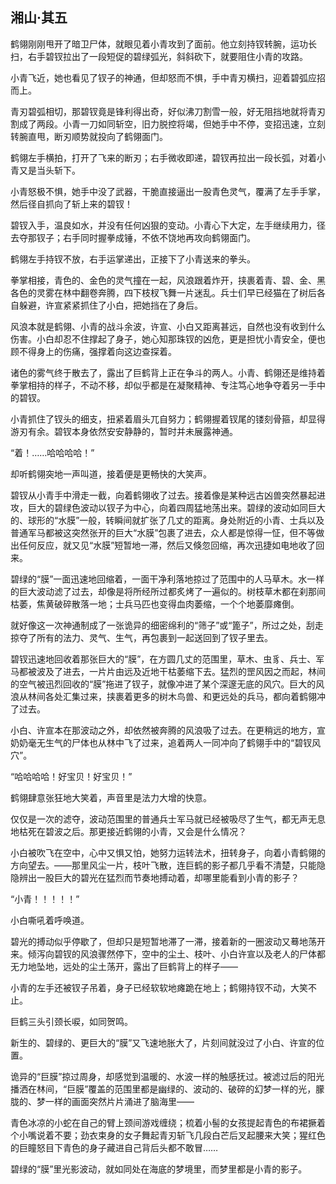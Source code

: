 ## 湘山·其五

鹤翎刚刚甩开了暗卫尸体，就眼见着小青攻到了面前。他立刻持钗转腕，运功长扫，右手碧钗拉出了一段短促的碧绿弧光，斜斜砍下，就要阻住小青的攻路。

小青飞近，她也看见了钗子的神通，但却怒而不惧，手中青刃横扫，迎着碧弧应招而上。

青刃碧弧相切，那碧钗竟是锋利得出奇，好似沸刀割雪一般，好无阻挡地就将青刃割成了两段。小青一刀如同斩空，旧力脱控将竭，但她手中不停，变招迅速，立刻转腕直甩，断刃顺势就投向了鹤翎面门。

鹤翎左手横拍，打开了飞来的断刃；右手微收即递，碧钗再拉出一段长弧，对着小青又是当头斩下。

小青怒极不惧，她手中没了武器，干脆直接逼出一股青色灵气，覆满了左手手掌，然后径自抓向了斩上来的碧钗！

碧钗入手，温良如水，并没有任何凶狠的变动。小青心下大定，左手继续用力，径去夺那钗子；右手同时握拳成锤，不依不饶地再攻向鹤翎面门。

鹤翎左手持钗不放，右手运掌递出，正接下了小青送来的拳头。

拳掌相接，青色的、金色的灵气撞在一起，风浪跟着炸开，挟裹着青、碧、金、黑各色的灵雾在林中翻卷奔腾，四下枝杈飞舞一片迷乱。兵士们早已经猫在了树后各自躲避，许宣紧紧抓住了小白，把她挡在了身后。

风浪本就是鹤翎、小青的战斗余波，许宣、小白又距离甚远，自然也没有收到什么伤害。小白却忍不住撑起了身子，她心知那珠钗的凶危，更是担忧小青安全，便也顾不得身上的伤痛，强撑着向这边查探着。

诸色的雾气终于散去了，露出了巨鹤背上正在争斗的两人。小青、鹤翎还是维持着拳掌相持的样子，不动不移，却似乎都是在凝聚精神、专注笃心地争夺着另一手中的碧钗。

小青抓住了钗头的细支，扭紧着眉头兀自努力；鹤翎握着钗尾的镂刻骨箍，却显得游刃有余。碧钗本身依然安安静静的，暂时并未展露神通。

“着！……哈哈哈哈！”

却听鹤翎突地一声叫道，接着便是更畅快的大笑声。

碧钗从小青手中滑走一截，向着鹤翎收了过去。接着像是某种远古凶兽突然暴起进攻，巨大的碧绿色波动以钗子为中心，向着四周猛地荡出来。碧绿的波动如同巨大的、球形的“水膜”一般，转瞬间就扩张了几丈的距离。身处附近的小青、士兵以及普通军马都被这突然张开的巨大“水膜”包裹了进去，众人都是惊得一怔，但不等做出任何反应，就又见“水膜”短暂地一滞，然后又倏忽回缩，再次迅捷如电地收了回来。

碧绿的“膜”一面迅速地回缩着，一面干净利落地掠过了范围中的人马草木。水一样的巨大波动滤了过去，却像是将所经所过都炙烤了一遍似的。树枝草木都在刹那间枯萎，焦黄破碎散落一地；士兵马匹也变得血肉萎缩，一个个地萎靡瘫倒。

就好像这一次神通制成了一张诡异的细密绵利的“筛子”或“篦子”，所过之处，刮走掠夺了所有的法力、灵气、生气，再包裹到一起送回到了钗子里去。

碧钗迅速地回收着那张巨大的“膜”，在方圆几丈的范围里，草木、虫豸、兵士、军马都被波及了进去，一片片由远及近地干枯萎缩下去。猛烈的罡风因之而起，林间的空气被迅烈回收的“膜”拖进了钗子，就像冲进了某个深邃无底的风穴。巨大的风浪从林间各处汇集过来，挟裹着更多的树木鸟兽、和更远处的兵马，都向着鹤翎冲了过去。

小白、许宣本在那波动之外，却依然被奔腾的风浪吸了过去。在更稍远的地方，宣奶奶毫无生气的尸体也从林中飞了过来，追着两人一同冲向了鹤翎手中的“碧钗风穴”。

“哈哈哈哈！好宝贝！好宝贝！”

鹤翎肆意张狂地大笑着，声音里是法力大增的快意。

仅仅是一次的滤夺，波动范围里的普通兵士军马就已经被吸尽了生气，都无声无息地枯死在碧波之后。那更接近鹤翎的小青，又会是什么情况？

小白被吹飞在空中，心中又惧又怕，她努力运转法术，扭转身子，向着小青鹤翎的方向望去。——那里风尘一片，枝叶飞散，连巨鹤的影子都几乎看不清楚，只能隐隐辨出一股巨大的碧光在猛烈而节奏地搏动着，却哪里能看到小青的影子？

“小青！！！！！”

小白嘶吼着呼唤道。

碧光的搏动似乎停歇了，但却只是短暂地滞了一滞，接着新的一圈波动又蓦地荡开来。倾泻向碧钗的风浪骤然停下，空中的尘土、枝叶、小白许宣以及老人的尸体都无力地坠地，远处的尘土荡开，露出了巨鹤背上的样子——

小青的左手还被钗子吊着，身子已经软软地瘫跪在地上；鹤翎持钗不动，大笑不止。

巨鹤三头引颈长唳，如同贺鸣。

新生的、碧绿的、更巨大的“膜”又飞速地胀大了，片刻间就没过了小白、许宣的位置。

诡异的“巨膜”掠过周身，却感觉到温暖的、水波一样的触感抚过。被滤过后的阳光播洒在林间，“巨膜”覆盖的范围里都是幽绿的、波动的、破碎的幻梦一样的光，朦胧的、梦一样的画面突然片片涌进了脑海里——

青色冰凉的小蛇在自己的臂上颈间游戏缠绕；梳着小髻的女孩提起青色的布裙撅着个小嘴说着不要；劲衣束身的女子舞起青刃斩飞几段白芒后叉起腰来大笑；猩红色的巨瞳怒目下青色的身子藏进自己背后头都不敢冒……

碧绿的“膜”里光影波动，就如同处在海底的梦境里，而梦里都是小青的影子。
